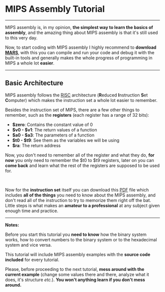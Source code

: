 # MIPS Assembly Tutorial

---

MIPS assembly is, in my opinion, **the simplest way to learn the basics of assembly**, and the amazing thing about MIPS assembly is that it's still used to this very day.

Now, to start coding with MIPS assembly I highly recommend to **download [MARS](http://courses.missouristate.edu/KenVollmar/MARS/download.htm)**, with this you can compile and run your code and debug it with the built-in tools and generally makes the whole progress of programming in MIPS a whole lot **easier**.

---

## Basic Architecture

MIPS assembly follows the [RISC](https://en.wikipedia.org/wiki/Reduced_instruction_set_computer) architecture (**R**educed **I**nstruction **S**et **C**omputer) which makes the instruction set a whole lot easier to remember.

Besides the instruction set of MIPS, there are a few other things to remember, such as the **registers** (each register has a range of 32 bits):

- **$zero**: Contains the constant value of 0
- **\$v0 - $v1**: The return values of a function
- **\$a0 - $a3**: The parameters of a function
- **\$t0 - $t9**: See them as the variables we will be using
- **$ra**: The return address

Now, you don't need to remember all of the register and what they do, **for now** you only need to remember the \$t0 to $t9 registers, later on you can **come back** and learn what the rest of the registers are supposed to be used for.

<br>

Now for the **instruction set** itself you can download this [PDF](https://www.dsi.unive.it/~gasparetto/materials/MIPS_Instruction_Set.pdf) file which includes **all of the things** you need to know about the MIPS assembly, and don't read all of the instruction to try to memorize them right off the bat. Little steps is what makes an **amateur to a professional** at any subject given enough time and practice.

---

**Notes:**

Before you start this tutorial you **need to know** how the binary system works, how to convert numbers to the binary system or to the hexadecimal system and vice versa.

This tutorial will include MIPS assembly examples with the **source code included** for every tutorial.

Please, before proceeding to the next tutorial, **mess around with the current example** (change some values there and there, analyze what it does, it's structure *etc.*). **You won't anything learn if you don't mess around.**